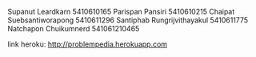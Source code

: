 Supanut Leardkarn 5410610165
 Parispan Pansiri 5410610215
 Chaipat Suebsantiworapong 5410611296
 Santiphab Rungrijvithayakul 5410611775
 Natchapon Chuikumnerd 541061210465  

link heroku: http://problempedia.herokuapp.com
